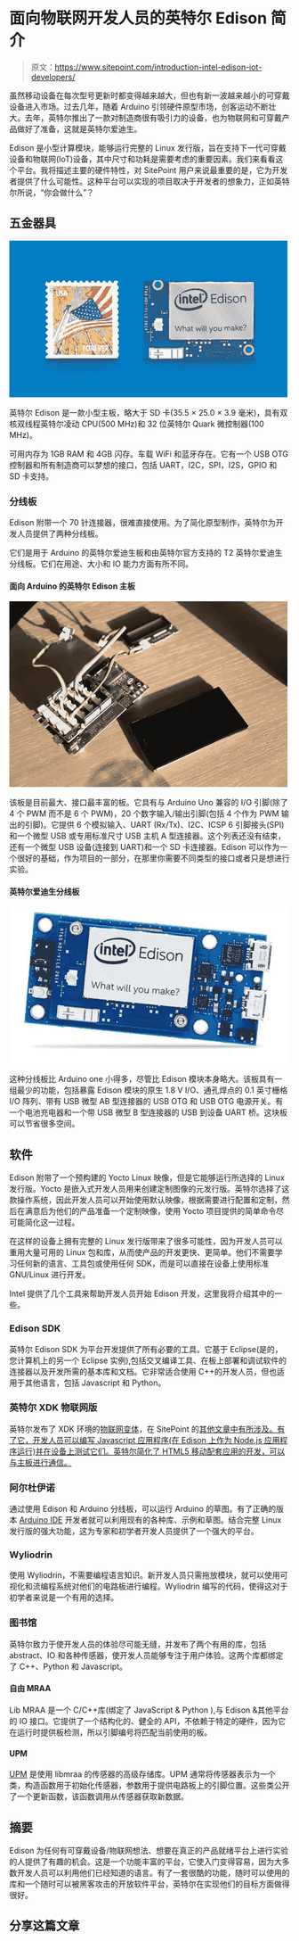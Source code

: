 # 面向物联网开发人员的英特尔 Edison 简介

> 原文：<https://www.sitepoint.com/introduction-intel-edison-iot-developers/>

虽然移动设备在每次型号更新时都变得越来越大，但也有新一波越来越小的可穿戴设备进入市场。过去几年，随着 Arduino 引领硬件原型市场，创客运动不断壮大。去年，英特尔推出了一款对制造商很有吸引力的设备，也为物联网和可穿戴产品做好了准备，这就是英特尔爱迪生。

Edison 是小型计算模块，能够运行完整的 Linux 发行版，旨在支持下一代可穿戴设备和物联网(IoT)设备，其中尺寸和功耗是需要考虑的重要因素。我们来看看这个平台。我将描述主要的硬件特性，对 SitePoint 用户来说最重要的是，它为开发者提供了什么可能性。这种平台可以实现的项目取决于开发者的想象力，正如英特尔所说，“你会做什么”？

## 五金器具

![Intel Edison](img/7cfc27b3c06bc68fc2820bb8c6cc2a87.png)

英特尔 Edison 是一款小型主板，略大于 SD 卡(35.5 × 25.0 × 3.9 毫米)，具有双核双线程英特尔凌动 CPU(500 MHz)和 32 位英特尔 Quark 微控制器(100 MHz)。

可用内存为 1GB RAM 和 4GB 闪存。车载 WiFi 和蓝牙存在。它有一个 USB OTG 控制器和所有制造商可以梦想的接口，包括 UART，I2C，SPI，I2S，GPIO 和 SD 卡支持。

### 分线板

Edison 附带一个 70 针连接器，很难直接使用。为了简化原型制作，英特尔为开发人员提供了两种分线板。

它们是用于 Arduino 的英特尔爱迪生板和由英特尔官方支持的 T2 英特尔爱迪生分线板。它们在用途、大小和 IO 能力方面有所不同。

#### 面向 Arduino 的英特尔 Edison 主板

![Intel Edison Board](img/89b164cc27f62377d4db1ccb51048838.png)

该板是目前最大、接口最丰富的板。它具有与 Arduino Uno 兼容的 I/O 引脚(除了 4 个 PWM 而不是 6 个 PWM)，20 个数字输入/输出引脚(包括 4 个作为 PWM 输出的引脚)。它提供 6 个模拟输入、UART (Rx/Tx)、I2C、ICSP 6 引脚接头(SPI)和一个微型 USB 或专用标准尺寸 USB 主机 A 型连接器。这个列表还没有结束，还有一个微型 USB 设备(连接到 UART)和一个 SD 卡连接器。Edison 可以作为一个很好的基础，作为项目的一部分，在那里你需要不同类型的接口或者只是想进行实验。

#### 英特尔爱迪生分线板

![Intel Edison Breakout Board](img/8b72cc440286da9ecf53d6297d6fbef0.png)

这种分线板比 Arduino one 小得多，尽管比 Edison 模块本身略大。该板具有一组最少的功能，包括暴露 Edison 模块的原生 1.8 V I/O、通孔焊点的 0.1 英寸栅格 I/O 阵列、带有 USB 微型 AB 型连接器的 USB OTG 和 USB OTG 电源开关。有一个电池充电器和一个带 USB 微型 B 型连接器的 USB 到设备 UART 桥。这块板可以节省很多空间。

## 软件

Edison 附带了一个预构建的 Yocto Linux 映像，但是它能够运行所选择的 Linux 发行版。Yocto 是嵌入式开发人员用来创建定制图像的元发行版。英特尔选择了这款操作系统，因此开发人员可以开始使用默认映像，根据需要进行配置和定制，然后在满意后为他们的产品准备一个定制映像，使用 Yocto 项目提供的简单命令尽可能简化这一过程。

在这样的设备上拥有完整的 Linux 发行版带来了很多可能性，因为开发人员可以重用大量可用的 Linux 包和库，从而使产品的开发更快、更简单。他们不需要学习任何新的语言、工具包或使用任何 SDK，而是可以直接在设备上使用标准 GNU/Linux 进行开发。

Intel 提供了几个工具来帮助开发人员开始 Edison 开发，这里我将介绍其中的一些。

### Edison SDK

英特尔 Edison SDK 为平台开发提供了所有必要的工具。它基于 Eclipse(是的，您计算机上的另一个 Eclipse 实例),包括交叉编译工具、在板上部署和调试软件的连接器以及开发所需的基本库和文档。它非常适合使用 C++的开发人员，但也适用于其他语言，包括 Javascript 和 Python。

### 英特尔 XDK 物联网版

英特尔发布了 XDK 环境的[物联网变体](https://software.intel.com/en-us/html5/xdk-iot)，在 SitePoint 的[其他文章中有所涉及。有了它，开发人员可以编写 Javascript 应用程序(在 Edison 上作为 Node.js 应用程序运行)并在设备上测试它们。英特尔简化了 HTML5 移动配套应用的开发，可以与主板进行通信。](https://www.sitepoint.com/?s=intel+xdk)

### 阿尔杜伊诺

通过使用 Edison 和 Arduino 分线板，可以运行 Arduino 的草图。有了正确的版本 [Arduino IDE](https://software.intel.com/en-us/iot/hardware/edison/downloads) 开发者就可以利用现有的各种库、示例和草图。结合完整 Linux 发行版的强大功能，这为专家和初学者开发人员提供了一个强大的平台。

### Wyliodrin

使用 Wyliodrin，不需要编程语言知识。新开发人员只需拖放模块，就可以使用可视化和流编程系统对他们的电路板进行编程。Wyliodrin 编写的代码，使得这对于初学者来说是一个有用的选择。

### 图书馆

英特尔致力于使开发人员的体验尽可能无缝，并发布了两个有用的库，包括 abstract、IO 和各种传感器，使开发人员能够专注于用户体验。这两个库都绑定了 C++、Python 和 Javascript。

#### 自由 MRAA

Lib MRAA 是一个 C/C++库(绑定了 JavaScript & Python ),与 Edison &其他平台的 IO 接口。它提供了一个结构化的、健全的 API，不依赖于特定的硬件，因为它在运行时提供板检测，所以引脚编号将匹配当前使用的板。

#### UPM

[UPM](https://github.com/intel-iot-devkit/upm) 是使用 libmraa 的传感器的高级存储库。UPM 通常将传感器表示为一个类，构造函数用于初始化传感器，参数用于提供电路板上的引脚位置。这些类公开了一个更新函数，该函数调用从传感器获取新数据。

## 摘要

Edison 为任何有可穿戴设备/物联网想法、想要在真正的产品就绪平台上进行实验的人提供了有趣的机会。这是一个功能丰富的平台，它使入门变得容易，因为大多数开发人员可以利用他们已经知道的语言。有了一套很酷的功能，随时可以使用的库和一个随时可以被黑客攻击的开放软件平台，英特尔在实现他们的目标方面做得很好。

## 分享这篇文章